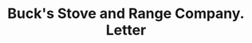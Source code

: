---
doi: 10.7916/D8ZK6TPR
date_other: '1914'
date_other_textual: '1914'
form: correspondence
genre:
- Letters (correspondence)
name:
- Buck's Stove and Range Company
object_in_context_url: https://biggert.cul.columbia.edu/items/view/ave_biggert_00704
subject_hierarchical_geographic:
- St. Louis, Missouri, United States
subject_name:
- Buck's Stove and Range Company
title: Buck's Stove and Range Company. Letter
sort_title: Buck's Stove and Range Company. Letter
call_number: ave_biggert_00704
coordinates:
- 38.62722222222222,-90.19777777777779
pid: ave_biggert_00704
identifiers: ave_biggert_00704
thumbnail: https://derivativo-1.library.columbia.edu/iiif/2/ldpd:345549/full/!256,256/0/native.jpg
permalink: /biggert/ave_biggert_00704/
layout: iiif-image-page
---